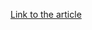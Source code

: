 [Link to the article](https://yoroi.company/research/how-an-apt-technique-turns-to-be-a-public-red-team-project/)
